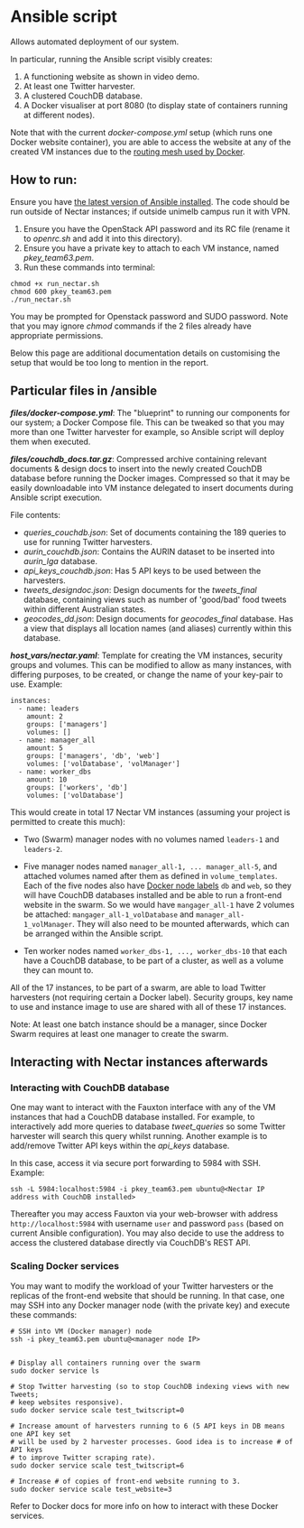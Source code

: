 

# Ansible script
Allows automated deployment of our system.

In particular, running the Ansible script visibly creates:
1. A functioning website as shown in video demo.
2. At least one Twitter harvester.
3. A clustered CouchDB database.
4. A Docker visualiser at port 8080 (to display state of containers running at different nodes).

Note that with the current *docker-compose.yml* setup (which runs one Docker website container), you are able to access the website at any of the created VM instances due to the [routing mesh used by Docker](https://docs.docker.com/engine/swarm/ingress/). 

## How to run:
Ensure you have [the latest version of Ansible installed](https://docs.ansible.com/ansible/latest/installation_guide/intro_installation.html). The code should be run outside of Nectar instances; if outside unimelb campus run it with VPN.
  
1. Ensure you have the OpenStack API password and its RC file (rename it to *openrc.sh* and add it into this directory).
2. Ensure you have a private key to attach to each VM instance, named *pkey_team63.pem*.
3. Run these commands into terminal:

```
chmod +x run_nectar.sh
chmod 600 pkey_team63.pem
./run_nectar.sh
```
You may be prompted for Openstack password and SUDO password. Note that you may ignore *chmod* commands if the 2 files already have appropriate permissions.

Below this page are additional documentation details on customising the setup that would be too long to mention in the report.

## Particular files in /ansible
***files/docker-compose.yml***: The "blueprint" to running our components for our system; a Docker Compose file. This can be tweaked so that you may more than one Twitter harvester for example, so Ansible script will deploy them when executed.

***files/couchdb_docs.tar.gz***: Compressed archive containing relevant documents & design docs to insert into the newly created CouchDB database before running the Docker images. Compressed so that it may be easily downloadable into VM instance delegated to insert documents during Ansible script execution.

File contents:
* *queries_couchdb.json*: Set of documents containing the 189 queries to use for running Twitter harvesters.
* *aurin_couchdb.json*: Contains the AURIN dataset to be inserted into *aurin_lga* database.
* *api_keys_couchdb.json*: Has 5 API keys to be used between the harvesters.
* *tweets_designdoc.json*: Design documents for the *tweets_final* database, containing views such as number of 'good/bad' food tweets within different Australian states.
* *geocodes_dd.json*: Design documents for *geocodes_final* database. Has a view that displays all location names (and aliases) currently within this database.

***host_vars/nectar.yaml***: Template for creating the VM instances, security groups and volumes. This can be modified to allow as many instances, with differing purposes, to be created, or change the name of your key-pair to use. Example:
```
instances:
  - name: leaders
    amount: 2
    groups: ['managers']
    volumes: []
  - name: manager_all
    amount: 5
    groups: ['managers', 'db', 'web']
    volumes: ['volDatabase', 'volManager']
  - name: worker_dbs
    amount: 10
    groups: ['workers', 'db']
    volumes: ['volDatabase']
```
This would create in total 17 Nectar VM instances (assuming your project is permitted to create this much):
*  Two (Swarm) manager nodes with no volumes named ```leaders-1``` and ```leaders-2```.

* Five manager nodes named ```manager_all-1, ... manager_all-5```, and attached volumes named after them as defined in ```volume_templates```. Each of the five nodes also have [Docker node labels](https://docs.docker.com/engine/reference/commandline/node_update/#add-label-metadata-to-a-node) ```db``` and ```web```, so they will have CouchDB databases installed and be able to run a front-end website in the swarm. 
 So we would have ```mangager_all-1``` have 2 volumes be attached: ```mangager_all-1_volDatabase``` and ```manager_all-1_volManager```. They will also need to be mounted afterwards, which can be arranged within the Ansible script.
 * Ten worker nodes named ```worker_dbs-1, ..., worker_dbs-10``` that each have a CouchDB database, to be part of a cluster, as well as a volume they can mount to.

All of the 17 instances, to be part of a swarm, are able to load Twitter harvesters (not requiring certain a Docker label). Security groups, key name to use and instance image to use are shared with all of these 17 instances.

Note: At least one batch instance should be a manager, since Docker Swarm requires at least one manager to create the swarm.

## Interacting with Nectar instances afterwards
### Interacting with CouchDB database
One may want to interact with the Fauxton interface with any of the VM instances that had a CouchDB database installed. For example, to interactively add more queries to database *tweet_queries* so some Twitter harvester will search this query whilst running. Another example is to add/remove Twitter API keys within the *api_keys* database.

In this case, access it via secure port forwarding to 5984 with SSH. Example:

```
ssh -L 5984:localhost:5984 -i pkey_team63.pem ubuntu@<Nectar IP address with CouchDB installed>
```
Thereafter you may access Fauxton via your web-browser with address ```http://localhost:5984``` with username ```user``` and password ```pass``` (based on current Ansible configuration). You may also decide to use the address to access the clustered database directly via CouchDB's REST API. 

### Scaling Docker services
You may want to modify the workload of your Twitter harvesters or the replicas of the front-end website that should be running. In that case, one may SSH into any Docker manager node (with the private key) and execute these commands:

```
# SSH into VM (Docker manager) node
ssh -i pkey_team63.pem ubuntu@<manager node IP>


# Display all containers running over the swarm
sudo docker service ls

# Stop Twitter harvesting (so to stop CouchDB indexing views with new Tweets;
# keep websites responsive).
sudo docker service scale test_twitscript=0

# Increase amount of harvesters running to 6 (5 API keys in DB means one API key set
# will be used by 2 harvester processes. Good idea is to increase # of API keys
# to improve Twitter scraping rate).
sudo docker service scale test_twitscript=6

# Increase # of copies of front-end website running to 3.
sudo docker service scale test_website=3
```

Refer to Docker docs for more info on how to interact with these Docker services. 


